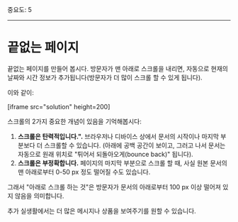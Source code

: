중요도: 5

---

# 끝없는 페이지

끝없는 페이지를 만들어 봅시다. 방문자가 맨 아래로 스크롤을 내리면, 자동으로 현재의 날짜와 시간 정보가 추가됩니다(방문자가 더 많이 스크롤 할 수 있게 됩니다).

이와 같이:

[iframe src="solution" height=200]

스크롤의 2가지 중요한 개념이 있음을 기억해봅시다:

1. **스크롤은 탄력적입니다.".** 브라우저나 디바이스 상에서 문서의 시작이나 마지막 부분보다 더 스크롤할 수 있습니다. (아래에 공백 공간이 보이고, 그러고 나서 문서는 자동으로 원래 위치로 "튀어서 되돌아오게(bounce back)" 됩니다).
2. **스크롤은 부정확합니다.** 페이지의 마지막 부분으로 스크롤 할 때, 사실 원본 문서의 맨 아래로부터 0-50 px 정도 떨어질 수도 있습니다.

그래서 "아래로 스크롤 하는 것"은 방문자가 문서의 아래로부터 100 px 이상 떨어져 있지 않음을 의미합니다.

추가 실생활에서는 더 많은 메시지나 상품을 보여주기를 원할 수 있습니다.

